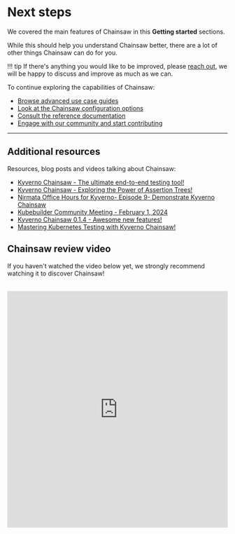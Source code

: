 # Next steps

We covered the main features of Chainsaw in this **Getting started** sections.

While this should help you understand Chainsaw better, there are a lot of other things Chainsaw can do for you.

!!! tip
    If there's anything you would like to be improved, please [reach out](../community/index.md), we will be happy to discuss and improve as much as we can.

To continue exploring the capabilities of Chainsaw:

- [Browse advanced use case guides](./advanced/index.md)
- [Look at the Chainsaw configuration options](../configuration/index.md)
- [Consult the reference documentation](../tests/general/bindings/index.md)
- [Engage with our community and start contributing](../community/index.md)

---

## Additional resources

Resources, blog posts and videos talking about Chainsaw:

- [Kyverno Chainsaw - The ultimate end-to-end testing tool!](https://kyverno.io/blog/2023/12/12/kyverno-chainsaw-the-ultimate-end-to-end-testing-tool/)
- [Kyverno Chainsaw - Exploring the Power of Assertion Trees!](https://kyverno.io/blog/2023/12/13/kyverno-chainsaw-exploring-the-power-of-assertion-trees/)
- [Nirmata Office Hours for Kyverno- Episode 9- Demonstrate Kyverno Chainsaw](https://www.youtube.com/watch?v=IrIteTTjlbU)
- [Kubebuilder Community Meeting - February 1, 2024](https://www.youtube.com/watch?v=Ejof-wtAdQM)
- [Kyverno Chainsaw 0.1.4 - Awesome new features!](https://kyverno.io/blog/2024/02/15/kyverno-chainsaw-0.1.4-awesome-new-features/)
- [Mastering Kubernetes Testing with Kyverno Chainsaw!](https://youtu.be/hQJWGzogIiI)

## Chainsaw review video

If you haven't watched the video below yet, we strongly recommend watching it to discover Chainsaw!

<div style="display: flex; justify-content: center; margin-top: 2rem;">
    <iframe width="960" height="540" src="https://www.youtube.com/embed/hQJWGzogIiI"
        title="Mastering Kubernetes Testing with Kyverno Chainsaw!" frameborder="0" allowfullscreen>
    </iframe>
</div>
